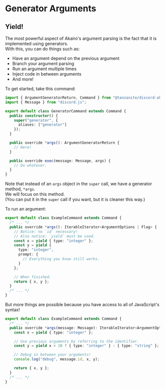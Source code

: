 <!-- markdownlint-disable MD001 MD026 -->

# Generator Arguments

## Yield!

The most powerful aspect of Akairo's argument parsing is the fact that it is implemented using generators.  
With this, you can do things such as:

- Have an argument depend on the previous argument
- Branch your argument parsing
- Run an argument multiple times
- Inject code in between arguments
- And more!

To get started, take this command:

```ts
import { ArgumentGeneratorReturn, Command } from "@tanzanite/discord-akairo";
import { Message } from "discord.js";

export default class GeneratorCommand extends Command {
  public constructor() {
    super("generator", {
      aliases: ["generator"]
    });
  }

  public override *args(): ArgumentGeneratorReturn {
    // Here!
  }

  public override exec(message: Message, args) {
    // Do whatever.
  }
}
```

Note that instead of an `args` object in the `super` call, we have a generator method, `*args`.  
We will focus on this method.  
(You can put it in the `super` call if you want, but it is cleaner this way.)

To run an argument:

```ts
export default class ExampleCommand extends Command {
  /* ... */
  public override *args(): IterableIterator<ArgumentOptions | Flag> {
    // Notice: no `id` necessary!
    // Also notice: `yield` must be used.
    const x = yield { type: "integer" };
    const y = yield {
      type: "integer",
      prompt: {
        // Everything you know still works.
      }
    };

    // When finished.
    return { x, y };
  }
  /* ... */
}
```

But more things are possible because you have access to all of JavaScript's syntax!

```ts
export default class ExampleCommand extends Command {
  /* ... */
  public override *args(message: Message): IterableIterator<ArgumentOptions | Flag> {
    const x = yield { type: "integer" };

    // Use previous arguments by referring to the identifier.
    const y = yield x > 10 ? { type: "integer" } : { type: "string" };

    // Debug in between your arguments!
    console.log("debug", message.id, x, y);

    return { x, y };
  }
  /* ... */
}
```
